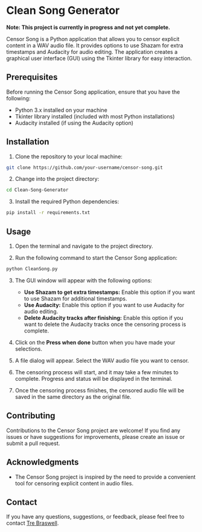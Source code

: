 # Clean Song Generator

**Note: This project is currently in progress and not yet complete.**

Censor Song is a Python application that allows you to censor explicit content in a WAV audio file. It provides options to use Shazam for extra timestamps and Audacity for audio editing. The application creates a graphical user interface (GUI) using the Tkinter library for easy interaction.

## Prerequisites

Before running the Censor Song application, ensure that you have the following:

- Python 3.x installed on your machine
- Tkinter library installed (included with most Python installations)
- Audacity installed (if using the Audacity option)

## Installation

1. Clone the repository to your local machine:

```bash
git clone https://github.com/your-username/censor-song.git
```

2. Change into the project directory:

```bash
cd Clean-Song-Generator
```

3. Install the required Python dependencies:

```bash
pip install -r requirements.txt
```

## Usage

1. Open the terminal and navigate to the project directory.

2. Run the following command to start the Censor Song application:

```bash
python CleanSong.py
```

3. The GUI window will appear with the following options:

   - **Use Shazam to get extra timestamps:** Enable this option if you want to use Shazam for additional timestamps.
   - **Use Audacity:** Enable this option if you want to use Audacity for audio editing.
   - **Delete Audacity tracks after finishing:** Enable this option if you want to delete the Audacity tracks once the censoring process is complete.

4. Click on the **Press when done** button when you have made your selections.

5. A file dialog will appear. Select the WAV audio file you want to censor.

6. The censoring process will start, and it may take a few minutes to complete. Progress and status will be displayed in the terminal.

7. Once the censoring process finishes, the censored audio file will be saved in the same directory as the original file.

## Contributing

Contributions to the Censor Song project are welcome! If you find any issues or have suggestions for improvements, please create an issue or submit a pull request.

## Acknowledgments

- The Censor Song project is inspired by the need to provide a convenient tool for censoring explicit content in audio files.

## Contact

If you have any questions, suggestions, or feedback, please feel free to contact [Tre Braswell](mailto:trebraswell@gmail.com).
```


